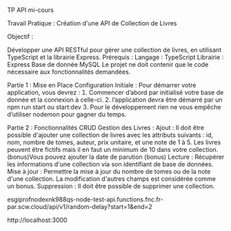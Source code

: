 TP API mi-cours

Travail Pratique : Création d'une API de Collection de Livres

Objectif :

Développer une API RESTful pour gérer une collection de livres, en utilisant TypeScript et la librairie Express.
Prérequis :
Langage  TypeScript
Librairie  Express
Base de donnée MySQL
Le projet ne doit contenir que le code nécessaire aux fonctionnalités demandées.

Partie 1 : Mise en Place Configuration Initiale :
Pour démarrer votre application, vous devrez :
 Commencer dʼabord par initialisé votre base de donnée et la connexion à celle-ci.
 lʼapplication devra être démarré par un npm run start ou start:dev
 Pour le développement rien ne vous empêche dʼutiliser nodemon pour gagner du temps.

Partie 2 : Fonctionnalités CRUD Gestion des Livres :
Ajout : Il doit être possible d'ajouter une collection de livres avec les attributs suivants : id, nom, nombre de tomes, auteur, prix unitaire, et une note de 1 à 5. Les livres peuvent être fictifs mais il en faut un minimum de 10 dans votre collection. (bonus)Vous pouvez ajouter la date de parution (bonus)
Lecture : Récupérer les informations d'une collection via son identifiant de base de données.
Mise à jour : Permettre la mise à jour du nombre de tomes ou de la note d'une collection. La modification
d'autres champs est considérée comme un bonus. Suppression : Il doit être possible de supprimer une collection.


esgiprofnodexnk988qs-node-test-api.functions.fnc.fr-par.scw.cloud/api/v1/random-delay?start=1&end=2

http://localhost:3000
